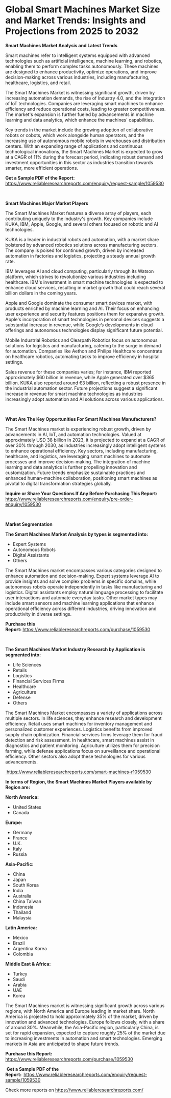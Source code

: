 <p><h1>Global Smart Machines Market Size and Market Trends: Insights and Projections from 2025 to 2032</h1></p><p><strong>Smart Machines Market Analysis and Latest Trends</strong></p>
<p><p>Smart machines refer to intelligent systems equipped with advanced technologies such as artificial intelligence, machine learning, and robotics, enabling them to perform complex tasks autonomously. These machines are designed to enhance productivity, optimize operations, and improve decision-making across various industries, including manufacturing, healthcare, logistics, and retail.</p><p>The Smart Machines Market is witnessing significant growth, driven by increasing automation demands, the rise of Industry 4.0, and the integration of IoT technologies. Companies are leveraging smart machines to enhance efficiency and reduce operational costs, leading to greater competitiveness. The market's expansion is further fueled by advancements in machine learning and data analytics, which enhance the machines' capabilities.</p><p>Key trends in the market include the growing adoption of collaborative robots or cobots, which work alongside human operators, and the increasing use of autonomous mobile robots in warehouses and distribution centers. With an expanding range of applications and continuous technological innovations, the Smart Machines Market is expected to grow at a CAGR of 11% during the forecast period, indicating robust demand and investment opportunities in this sector as industries transition towards smarter, more efficient operations.</p></p>
<p><strong>Get a Sample PDF of the Report:&nbsp;</strong> <a href="https://www.reliableresearchreports.com/enquiry/request-sample/1059530?utm_campaign=2279&utm_medium=2&utm_source=Github&utm_content=ia&utm_term=10042025&utm_id=smart-machines">https://www.reliableresearchreports.com/enquiry/request-sample/1059530</a></p>
<p>&nbsp;</p>
<p><strong>Smart Machines Major Market Players</strong></p>
<p><p>The Smart Machines Market features a diverse array of players, each contributing uniquely to the industry's growth. Key companies include KUKA, IBM, Apple, Google, and several others focused on robotic and AI technologies.</p><p>KUKA is a leader in industrial robots and automation, with a market share bolstered by advanced robotics solutions across manufacturing sectors. The company is poised for continued growth, driven by increased automation in factories and logistics, projecting a steady annual growth rate.</p><p>IBM leverages AI and cloud computing, particularly through its Watson platform, which strives to revolutionize various industries including healthcare. IBM's investment in smart machine technologies is expected to enhance cloud services, resulting in market growth that could reach several billion dollars in the coming years.</p><p>Apple and Google dominate the consumer smart devices market, with products enriched by machine learning and AI. Their focus on enhancing user experience and security features positions them for expansive growth. Apple's incorporation of smart technologies in personal devices suggests a substantial increase in revenue, while Google’s developments in cloud offerings and autonomous technologies display significant future potential.</p><p>Mobile Industrial Robotics and Clearpath Robotics focus on autonomous solutions for logistics and manufacturing, catering to the surge in demand for automation. Companies like Aethon and Philips Healthcare concentrate on healthcare robotics, automating tasks to improve efficiency in hospital settings.</p><p>Sales revenue for these companies varies; for instance, IBM reported approximately $60 billion in revenue, while Apple generated over $365 billion. KUKA also reported around €3 billion, reflecting a robust presence in the industrial automation sector. Future projections suggest a significant increase in revenue for smart machine technologies as industries increasingly adopt automation and AI solutions across various applications.</p></p>
<p>&nbsp;</p>
<p><strong>What Are The Key Opportunities For Smart Machines Manufacturers?</strong></p>
<p><p>The Smart Machines market is experiencing robust growth, driven by advancements in AI, IoT, and automation technologies. Valued at approximately USD 38 billion in 2023, it is projected to expand at a CAGR of over 30% through 2030, as industries increasingly adopt intelligent systems to enhance operational efficiency. Key sectors, including manufacturing, healthcare, and logistics, are leveraging smart machines to automate processes and improve decision-making. The integration of machine learning and data analytics is further propelling innovation and customization. Future trends emphasize sustainable practices and enhanced human-machine collaboration, positioning smart machines as pivotal to digital transformation strategies globally.</p></p>
<p><strong>Inquire or Share Your Questions If Any Before Purchasing This Report:</strong> <a href="https://www.reliableresearchreports.com/enquiry/pre-order-enquiry/1059530?utm_campaign=2279&utm_medium=2&utm_source=Github&utm_content=ia&utm_term=10042025&utm_id=smart-machines">https://www.reliableresearchreports.com/enquiry/pre-order-enquiry/1059530</a></p>
<p>&nbsp;</p>
<p><strong>Market Segmentation</strong></p>
<p><strong>The Smart Machines Market Analysis by types is segmented into:</strong></p>
<p><ul><li>Expert Systems</li><li>Autonomous Robots</li><li>Digital Assistants</li><li>Others</li></ul></p>
<p><p>The Smart Machines market encompasses various categories designed to enhance automation and decision-making. Expert systems leverage AI to provide insights and solve complex problems in specific domains, while autonomous robots operate independently in tasks like manufacturing and logistics. Digital assistants employ natural language processing to facilitate user interactions and automate everyday tasks. Other market types may include smart sensors and machine learning applications that enhance operational efficiency across different industries, driving innovation and productivity in diverse settings.</p></p>
<p><strong>Purchase this Report:&nbsp;</strong><a href="https://www.reliableresearchreports.com/purchase/1059530?utm_campaign=2279&utm_medium=2&utm_source=Github&utm_content=ia&utm_term=10042025&utm_id=smart-machines">https://www.reliableresearchreports.com/purchase/1059530</a></p>
<p>&nbsp;</p>
<p><strong>The Smart Machines Market Industry Research by Application is segmented into:</strong></p>
<p><ul><li>Life Sciences</li><li>Retails</li><li>Logistics</li><li>Financial Services Firms</li><li>Healthcare</li><li>Agriculture</li><li>Defense</li><li>Others</li></ul></p>
<p><p>The Smart Machines Market encompasses a variety of applications across multiple sectors. In life sciences, they enhance research and development efficiency. Retail uses smart machines for inventory management and personalized customer experiences. Logistics benefits from improved supply chain optimization. Financial services firms leverage them for fraud detection and risk assessment. In healthcare, smart machines assist in diagnostics and patient monitoring. Agriculture utilizes them for precision farming, while defense applications focus on surveillance and operational efficiency. Other sectors also adopt these technologies for various advancements.</p></p>
<p><a href="https://www.reliableresearchreports.com/smart-machines-r1059530?utm_campaign=2279&utm_medium=2&utm_source=Github&utm_content=ia&utm_term=10042025&utm_id=smart-machines">&nbsp;https://www.reliableresearchreports.com/smart-machines-r1059530</a></p>
<p><strong>In terms of Region, the Smart Machines Market Players available by Region are:</strong></p>
<p>
    <p> <strong> North America: </strong>
        <ul>
            <li>United States</li>
            <li>Canada</li>
        </ul>
        </p> 
    <p> <strong> Europe: </strong>
        <ul>
            <li>Germany</li>
            <li>France</li>
            <li>U.K.</li>
            <li>Italy</li>
            <li>Russia</li>
        </ul>
        </p> 
    <p> <strong> Asia-Pacific: </strong>
        <ul>
            <li>China</li>
            <li>Japan</li>
            <li>South Korea</li>
            <li>India</li>
            <li>Australia</li>
            <li>China Taiwan</li>
            <li>Indonesia</li>
            <li>Thailand</li>
            <li>Malaysia</li>
        </ul>
        </p> 
    <p> <strong> Latin America: </strong>
        <ul>
            <li>Mexico</li>
            <li>Brazil</li>
            <li>Argentina Korea</li>
            <li>Colombia</li>
        </ul>
        </p> 
    <p> <strong> Middle East & Africa: </strong>
        <ul>
            <li>Turkey</li>
            <li>Saudi</li>
            <li>Arabia</li>
            <li>UAE</li>
            <li>Korea</li>
        </ul>
    </p>
    </p>
<p><p>The Smart Machines market is witnessing significant growth across various regions, with North America and Europe leading in market share. North America is projected to hold approximately 35% of the market, driven by innovation and advanced technologies. Europe follows closely, with a share of around 30%. Meanwhile, the Asia-Pacific region, particularly China, is set for rapid expansion, expected to capture roughly 25% of the market due to increasing investments in automation and smart technologies. Emerging markets in Asia are anticipated to shape future trends.</p></p>
<p><strong>Purchase this Report: </strong><a href="https://www.reliableresearchreports.com/purchase/1059530?utm_campaign=2279&utm_medium=2&utm_source=Github&utm_content=ia&utm_term=10042025&utm_id=smart-machines">https://www.reliableresearchreports.com/purchase/1059530</a></p>
<p>&nbsp;<strong>Get a Sample PDF of the Report:&nbsp;&nbsp;</strong><a href="https://www.reliableresearchreports.com/enquiry/request-sample/1059530?utm_campaign=2279&utm_medium=2&utm_source=Github&utm_content=ia&utm_term=10042025&utm_id=smart-machines">https://www.reliableresearchreports.com/enquiry/request-sample/1059530</a></p>
<p><strong></strong></p>
<p>Check more reports on <a href="https://www.reliableresearchreports.com/?utm_campaign=2279&utm_medium=2&utm_source=Github&utm_content=ia&utm_term=10042025&utm_id=smart-machines">https://www.reliableresearchreports.com/</a></p>